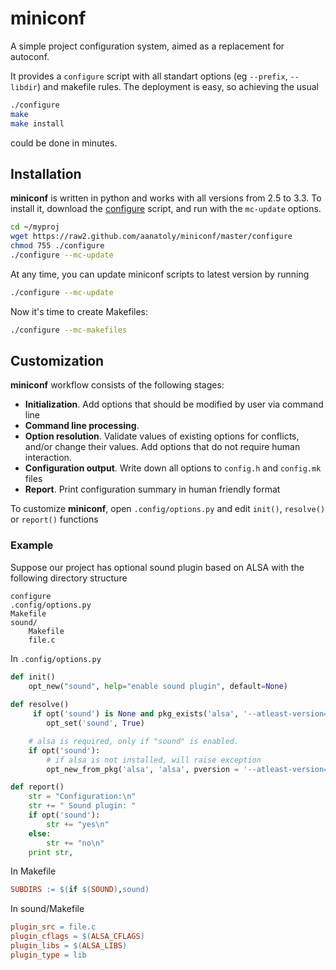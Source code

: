 miniconf
========

A simple project configuration system, aimed as a replacement for autoconf. 

It provides a `configure` script with all standart options (eg `--prefix`, `--libdir`) and makefile rules. The deployment is easy, so achieving the usual
```bash
./configure
make
make install
```
could be done in minutes.

## Installation
**miniconf** is written in python and works with all versions from 2.5 to 3.3.
To install it, download the [configure](https://raw2.github.com/aanatoly/miniconf/master/configure) script, and run with the `mc-update` options.
```bash
cd ~/myproj
wget https://raw2.github.com/aanatoly/miniconf/master/configure
chmod 755 ./configure
./configure --mc-update
```
At any time, you can update miniconf scripts to latest version by running
```bash
./configure --mc-update
```
Now it's time to create Makefiles:
```bash
./configure --mc-makefiles
```

## Customization
**miniconf** workflow consists of the following stages:

 * **Initialization**.  Add options that should be modified by user via command line
 * **Command line processing**.
 * **Option resolution**. Validate values of existing options for conflicts, 
   and/or change their values. Add options that do not require human
   interaction.
 * **Configuration output**. Write down all options to `config.h` and `config.mk` files
 * **Report**. Print configuration summary in human friendly format
  
To customize **miniconf**, open `.config/options.py` and edit `init()`, `resolve()` or `report()` functions

### Example
Suppose our project has optional sound plugin based on ALSA with the following directory structure
```
configure
.config/options.py
Makefile
sound/
    Makefile
    file.c
```

In `.config/options.py`
```python
def init()
    opt_new("sound", help="enable sound plugin", default=None)
    
def resolve()
     if opt('sound') is None and pkg_exists('alsa', '--atleast-version=1.0.10'):
        opt_set('sound', True)

    # alsa is required, only if "sound" is enabled.
    if opt('sound'):
        # if alsa is not installed, will raise exception
        opt_new_from_pkg('alsa', 'alsa', pversion = '--atleast-version=1.0.10')

def report()
    str = "Configuration:\n"
    str += " Sound plugin: "
    if opt('sound'):
        str += "yes\n"
    else:
        str += "no\n"
    print str,
```
In Makefile
```makefile
SUBDIRS := $(if $(SOUND),sound)
```
In sound/Makefile
```makefile
plugin_src = file.c
plugin_cflags = $(ALSA_CFLAGS)
plugin_libs = $(ALSA_LIBS)
plugin_type = lib
```
